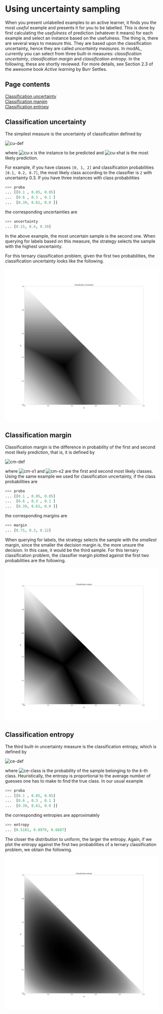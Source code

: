 # Using uncertainty sampling
When you present unlabelled examples to an active learner, it finds you the most *useful* example and presents it for you to be labelled. This is done by first calculating the *usefulness* of prediction (whatever it means) for each example and select an instance based on the usefulness. The thing is, there are several ways to measure this. They are based upon the classification uncertainty, hence they are called *uncertainty measures*. In modAL, currently you can select from three built-in measures: *classification uncertainty*, *classification margin* and *classification entropy*. In the following, these are shortly reviewed. For more details, see Section 2.3 of the awesome book *Active learning* by Burr Settles.

## Page contents
[Classification uncertainty](#uncertainty)  
[Classification margin](#margin)  
[Classification entropy](#entropy)  

## Classification uncertainty<a name="uncertainty"></a>
The simplest measure is the uncertainty of classification defined by

![cu-def]

where ![cu-x] is the instance to be predicted and ![cu-xhat] is the most likely prediction.

For example, if you have classes ```[0, 1, 2]``` and classification probabilities ```[0.1, 0.2, 0.7]```, the most likely class according to the classifier is ```2``` with uncertainty 0.3. If you have three instances with class probabilities
```python
>>> proba
... [[0.1 , 0.85, 0.05]
...  [0.6 , 0.3 , 0.1 ]
...  [0.39, 0.61, 0.0 ]]
```
the corresponding uncertainties are
```python
>>> uncertainty
... [0.15, 0.4, 0.39]
```
In the above example, the most uncertain sample is the second one. When querying for labels based on this measure, the strategy selects the sample with the highest uncertainty.

For this ternary classification problem, given the first two probabilities, the classification uncertainty looks like the following.

![cu-plot]

[cu-def]: https://chart.apis.google.com/chart?cht=tx&chl=U(x)=1-P(\hat{x}|x)
[cu-x]: https://chart.apis.google.com/chart?cht=tx&chl=x
[cu-xhat]: https://chart.apis.google.com/chart?cht=tx&chl=\hat{x}
[cu-plot]: img/uncertainty.png

## Classification margin<a name="margin"></a>

Classification margin is the difference in probability of the first and second most likely prediction, that is, it is defined by

![cm-def]

where ![cm-x1] and ![cm-x2] are the first and second most likely classes. Using the same example we used for classification uncertainty, if the class probabilities are
```python
>>> proba
... [[0.1 , 0.85, 0.05]
...  [0.6 , 0.3 , 0.1 ]
...  [0.39, 0.61, 0.0 ]]
```
the corresponding margins are
```python
>>> margin
... [0.75, 0.3, 0.22]
```
When querying for labels, the strategy selects the sample with the *smallest* margin, since the smaller the decision margin is, the more unsure the decision. In this case, it would be the third sample. For this ternary classification problem, the classifier margin plotted against the first two probabilities are the following.

![cm-plot]

[cm-def]: https://chart.apis.google.com/chart?cht=tx&chl=M(x)=P(\hat{x_1}|x)-P(\hat{x_2}|x)
[cm-x1]: https://chart.apis.google.com/chart?cht=tx&chl=\hat{x_1}
[cm-x2]: https://chart.apis.google.com/chart?cht=tx&chl=\hat{x_2}
[cm-plot]: img/margin.png

## Classification entropy<a name="entropy"></a>

The third built-in uncertainty measure is the classification entropy, which is defined by

![ce-def]

where ![ce-class] is the probability of the sample belonging to the *k*-th class. Heuristically, the entropy is proportional to the average number of guesses one has to make to find the true class. In our usual example 

```python
>>> proba
... [[0.1 , 0.85, 0.05]
...  [0.6 , 0.3 , 0.1 ]
...  [0.39, 0.61, 0.0 ]]
```
the corresponding entropies are approximately
```python
>>> entropy
... [0.5181, 0.8979, 0.6687]
```
The closer the distribution to uniform, the larger the entropy. Again, if we plot the entropy against the first two probabilities of a ternary classification problem, we obtain the following.

![ce-plot]

[ce-def]: https://chart.apis.google.com/chart?cht=tx&chl=H(x)=-\sum_{k}p_k\log(p_k)
[ce-class]: https://chart.apis.google.com/chart?cht=tx&chl=p_k
[ce-plot]: img/entropy.png
